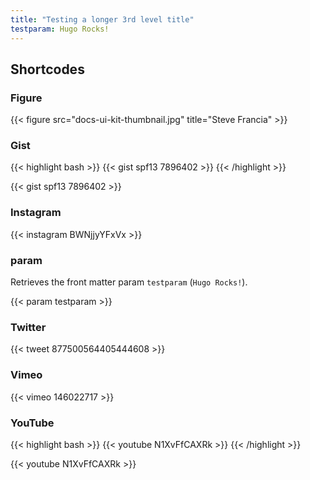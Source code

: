 ```yaml
---
title: "Testing a longer 3rd level title"
testparam: Hugo Rocks!
---
```


## Shortcodes

### Figure

{{< figure src="docs-ui-kit-thumbnail.jpg" title="Steve Francia" >}}

### Gist

{{< highlight bash >}} {{< gist spf13 7896402 >}} {{< /highlight >}}

{{< gist spf13 7896402 >}}

### Instagram

{{< instagram BWNjjyYFxVx >}}

### param

Retrieves the front matter param `testparam` (`Hugo Rocks!`).

{{< param testparam >}}

### Twitter

{{< tweet 877500564405444608 >}}

### Vimeo

{{< vimeo 146022717 >}}

### YouTube

{{< highlight bash >}} {{< youtube N1XvFfCAXRk >}} {{< /highlight >}}

{{< youtube N1XvFfCAXRk >}}

